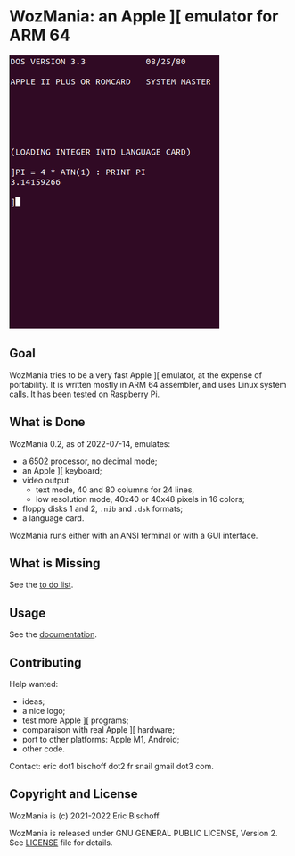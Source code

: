 # WozMania: an Apple ]\[ emulator for ARM 64

![DOS and Applesoft BASIC in WozMania](/docs/applesoft.png)

## Goal

WozMania tries to be a very fast Apple ]\[ emulator, at the expense
of portability. It is written mostly in ARM 64 assembler, and
uses Linux system calls. It has been tested on Raspberry Pi.


## What is Done

WozMania 0.2, as of 2022-07-14, emulates:

* a 6502 processor, no decimal mode;
* an Apple ]\[ keyboard;
* video output:
  * text mode, 40 and 80 columns for 24 lines,
  * low resolution mode, 40x40 or 40x48 pixels in 16 colors;
* floppy disks 1 and 2, `.nib` and `.dsk` formats;
* a language card.

WozMania runs either with an ANSI terminal or with a GUI interface.


## What is Missing

See the [to do list](TODO).


## Usage

See the [documentation](/docs/wozmania.md).


## Contributing

Help wanted:

* ideas;
* a nice logo;
* test more Apple ]\[ programs;
* comparaison with real Apple ]\[ hardware;
* port to other platforms: Apple M1, Android;
* other code.

Contact: eric dot1 bischoff dot2 fr snail gmail dot3 com.


## Copyright and License

WozMania is (c) 2021-2022 Eric Bischoff.

WozMania is released under GNU GENERAL PUBLIC LICENSE, Version 2.
See [LICENSE](LICENSE) file for details.
